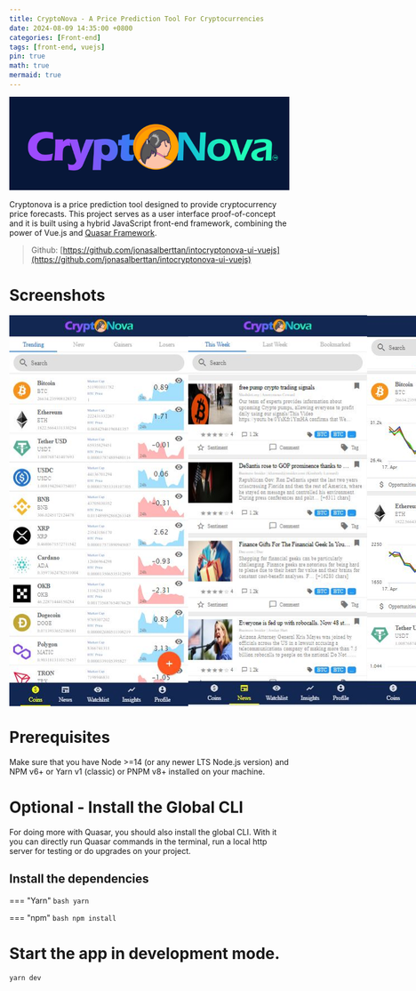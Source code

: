 ```yaml
---
title: CryptoNova - A Price Prediction Tool For Cryptocurrencies
date: 2024-08-09 14:35:00 +0800
categories: [Front-end]
tags: [front-end, vuejs]
pin: true
math: true
mermaid: true
---
```


![CyptoNova Logo](/assets/img/CryptoNova/cryptonova-logo.png)

Cryptonova is a price prediction tool designed to provide cryptocurrency price forecasts. This project serves as a user interface proof-of-concept and it is built using a hybrid JavaScript front-end framework, combining the power of Vue.js and [Quasar Framework](https://quasar.dev/).

> Github: [https://github.com/jonasalberttan/intocryptonova-ui-vuejs](https://github.com/jonasalberttan/intocryptonova-ui-vuejs)

# Screenshots
<div style="display: flex; justify-content: space-between; align-items: center;">
  <img src="/assets/img/CryptoNova/Tab-Coins.JPG" alt="Tab-Coins" width="322" height="703" />
  <img src="/assets/img/CryptoNova/Tab-News.JPG" alt="Tab-News" width="322" height="703" />
  <img src="/assets/img/CryptoNova/Tab-Watchlist.JPG" alt="Tab-Watchlist" width="322" height="703" />
  <img src="/assets/img/CryptoNova/Tab-Insights.JPG" alt="Tab-Insights" width="322" height="703" />
  <img src="/assets/img/CryptoNova/Tab-Profile.JPG" alt="Tab-Profile" width="322" height="703" />
</div>

# Prerequisites
Make sure that you have Node >=14 (or any newer LTS Node.js version) and NPM v6+ or Yarn v1 (classic) or PNPM v8+ installed on your machine.

# Optional - Install the Global CLI
For doing more with Quasar, you should also install the global CLI. With it you can directly run Quasar commands in the terminal, run a local http server for testing or do upgrades on your project.

## Install the dependencies

=== "Yarn"
    ```bash
    yarn
    ```

=== "npm"
    ```bash
    npm install
    ```

# Start the app in development mode.

```bash
yarn dev
```
